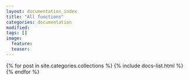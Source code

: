 ```yaml
---
layout: documentation_index
title: "All functions"
categories: documentation
modified:
tags: []
image:
  feature:
  teaser:
---
```


<div class="tiles">
{% for post in site.categories.collections %}
  {% include docs-list.html %}
{% endfor %}
</div><!-- /.tiles -->

